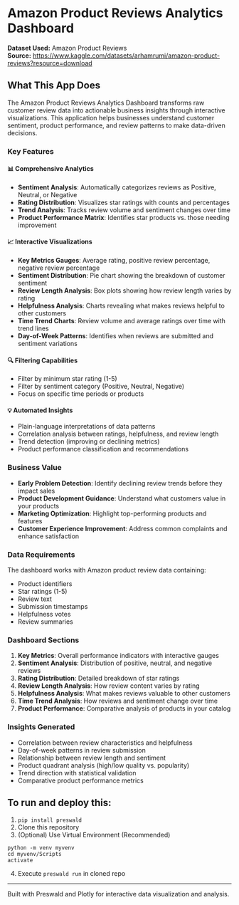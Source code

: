 # Amazon Product Reviews Analytics Dashboard

**Dataset Used:** Amazon Product Reviews <br>
**Source:** https://www.kaggle.com/datasets/arhamrumi/amazon-product-reviews?resource=download

## What This App Does

The Amazon Product Reviews Analytics Dashboard transforms raw customer review data into actionable business insights through interactive visualizations. This application helps businesses understand customer sentiment, product performance, and review patterns to make data-driven decisions.

### Key Features

#### 📊 Comprehensive Analytics
- **Sentiment Analysis**: Automatically categorizes reviews as Positive, Neutral, or Negative
- **Rating Distribution**: Visualizes star ratings with counts and percentages
- **Trend Analysis**: Tracks review volume and sentiment changes over time
- **Product Performance Matrix**: Identifies star products vs. those needing improvement

#### 📈 Interactive Visualizations
- **Key Metrics Gauges**: Average rating, positive review percentage, negative review percentage
- **Sentiment Distribution**: Pie chart showing the breakdown of customer sentiment
- **Review Length Analysis**: Box plots showing how review length varies by rating
- **Helpfulness Analysis**: Charts revealing what makes reviews helpful to other customers
- **Time Trend Charts**: Review volume and average ratings over time with trend lines
- **Day-of-Week Patterns**: Identifies when reviews are submitted and sentiment variations

#### 🔍 Filtering Capabilities
- Filter by minimum star rating (1-5)
- Filter by sentiment category (Positive, Neutral, Negative)
- Focus on specific time periods or products

#### 💡 Automated Insights
- Plain-language interpretations of data patterns
- Correlation analysis between ratings, helpfulness, and review length
- Trend detection (improving or declining metrics)
- Product performance classification and recommendations

### Business Value

- **Early Problem Detection**: Identify declining review trends before they impact sales
- **Product Development Guidance**: Understand what customers value in your products
- **Marketing Optimization**: Highlight top-performing products and features
- **Customer Experience Improvement**: Address common complaints and enhance satisfaction

### Data Requirements

The dashboard works with Amazon product review data containing:
- Product identifiers
- Star ratings (1-5)
- Review text
- Submission timestamps
- Helpfulness votes
- Review summaries

### Dashboard Sections

1. **Key Metrics**: Overall performance indicators with interactive gauges
2. **Sentiment Analysis**: Distribution of positive, neutral, and negative reviews
3. **Rating Distribution**: Detailed breakdown of star ratings
4. **Review Length Analysis**: How review content varies by rating
5. **Helpfulness Analysis**: What makes reviews valuable to other customers
6. **Time Trend Analysis**: How reviews and sentiment change over time
7. **Product Performance**: Comparative analysis of products in your catalog

### Insights Generated

- Correlation between review characteristics and helpfulness
- Day-of-week patterns in review submission
- Relationship between review length and sentiment
- Product quadrant analysis (high/low quality vs. popularity)
- Trend direction with statistical validation
- Comparative product performance metrics


## To run and deploy this:
1. ```pip install preswald```
2. Clone this repository
3. (Optional) Use Virtual Environment (Recommended)
```
python -m venv myvenv
cd myvenv/Scripts
activate
```
4. Execute ```preswald run``` in cloned repo

---

Built with Preswald and Plotly for interactive data visualization and analysis.

